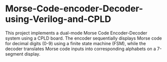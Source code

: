 # Morse-Code-encoder-Decoder-using-Verilog-and-CPLD
This project implements a dual-mode Morse Code Encoder-Decoder system using a CPLD board. The encoder sequentially displays Morse code for decimal digits (0-9) using a finite state machine (FSM), while the decoder translates Morse code inputs into corresponding alphabets on a 7-segment display.
